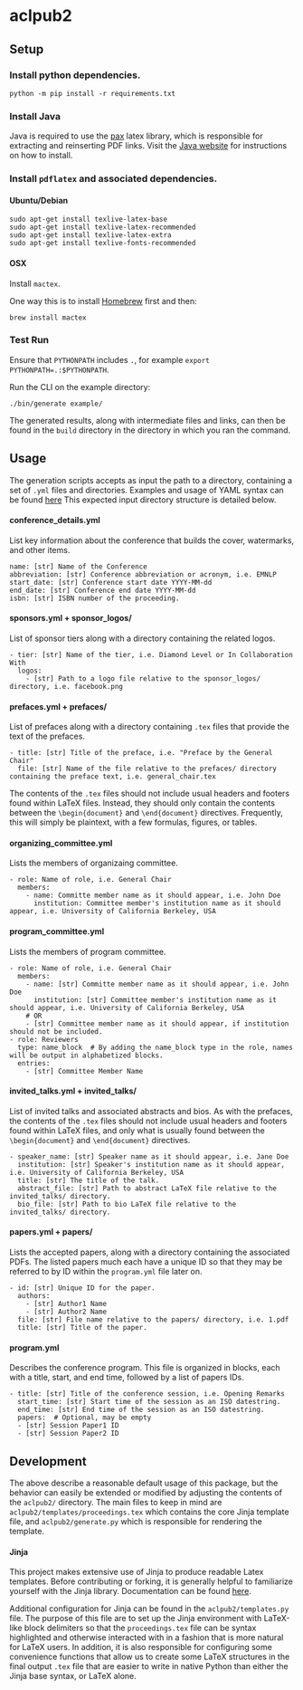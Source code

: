 # aclpub2

## Setup
### Install python dependencies.
```
python -m pip install -r requirements.txt
```

### Install Java
Java is required to use the [pax](https://ctan.org/pkg/pax?lang=en) latex library,
which is responsible for extracting and reinserting PDF links.
Visit the [Java website](https://www.java.com/) for instructions on how to install.

### Install `pdflatex` and associated dependencies.
#### Ubuntu/Debian
```
sudo apt-get install texlive-latex-base
sudo apt-get install texlive-latex-recommended
sudo apt-get install texlive-latex-extra
sudo apt-get install texlive-fonts-recommended
```

#### OSX
Install `mactex`.

One way this is to install [Homebrew](https://brew.sh) first and then:
```
brew install mactex
```

### Test Run
Ensure that `PYTHONPATH` includes `.`, for example `export PYTHONPATH=.:$PYTHONPATH`.

Run the CLI on the example directory:
```
./bin/generate example/
```
The generated results, along with intermediate files and links, can then be found in
the `build` directory in the directory in which you ran the command.


## Usage
The generation scripts accepts as input the path to a directory, containing a set of `.yml` files and directories.
Examples and usage of YAML syntax can be found [here](https://www.w3schools.io/file/yaml-arrays/)
This expected input directory structure is detailed below.


#### conference_details.yml
List key information about the conference that builds the cover, watermarks, and other items.
```
name: [str] Name of the Conference
abbreviation: [str] Conference abbreviation or acronym, i.e. EMNLP
start_date: [str] Conference start date YYYY-MM-dd
end_date: [str] Conference end date YYYY-MM-dd
isbn: [str] ISBN number of the proceeding.
```
#### sponsors.yml + sponsor_logos/
List of sponsor tiers along with a directory containing the related logos.
```
- tier: [str] Name of the tier, i.e. Diamond Level or In Collaboration With
  logos:
    - [str] Path to a logo file relative to the sponsor_logos/ directory, i.e. facebook.png
```

#### prefaces.yml + prefaces/
List of prefaces along with a directory containing `.tex` files that provide the text of the prefaces.
```
- title: [str] Title of the preface, i.e. "Preface by the General Chair"
  file: [str] Name of the file relative to the prefaces/ directory containing the preface text, i.e. general_chair.tex
```
The contents of the `.tex` files should not include usual headers and footers found within LaTeX files.
Instead, they should only contain the contents between the `\begin{document}` and `\end{document}` directives.
Frequently, this will simply be plaintext, with a few formulas, figures, or tables.

#### organizing_committee.yml
Lists the members of organizaing committee.
```
- role: Name of role, i.e. General Chair
  members:
    - name: Committe member name as it should appear, i.e. John Doe
      institution: Committee member's institution name as it should appear, i.e. University of California Berkeley, USA
```

#### program_committee.yml
Lists the members of program committee.

```
- role: Name of role, i.e. General Chair
  members:
    - name: [str] Committe member name as it should appear, i.e. John Doe
      institution: [str] Committee member's institution name as it should appear, i.e. University of California Berkeley, USA
    # OR
    - [str] Committee member name as it should appear, if institution should not be included.
- role: Reviewers
  type: name_block  # By adding the name_block type in the role, names will be output in alphabetized blocks.
  entries:
    - [str] Committee Member Name
```

#### invited_talks.yml + invited_talks/
List of invited talks and associated abstracts and bios.
As with the prefaces, the contents of the `.tex` files should not include usual headers and footers found within LaTeX files,
and only what is usually found between the `\begin{document}` and `\end{document}` directives.
```
- speaker_name: [str] Speaker name as it should appear, i.e. Jane Doe
  institution: [str] Speaker's institution name as it should appear, i.e. University of California Berkeley, USA
  title: [str] The title of the talk.
  abstract_file: [str] Path to abstract LaTeX file relative to the invited_talks/ directory.
  bio_file: [str] Path to bio LaTeX file relative to the invited_talks/ directory.
```

#### papers.yml + papers/
Lists the accepted papers, along with a directory containing the associated PDFs.
The listed papers much each have a unique ID so that they may be referred to by ID within the `program.yml` file later on.
```
- id: [str] Unique ID for the paper.
  authors:
    - [str] Author1 Name
    - [str] Author2 Name
  file: [str] File name relative to the papers/ directory, i.e. 1.pdf
  title: [str] Title of the paper.
```

#### program.yml
Describes the conference program.
This file is organized in blocks, each with a title, start, and end time, followed by a list of papers IDs.
```
- title: [str] Title of the conference session, i.e. Opening Remarks
  start_time: [str] Start time of the session as an ISO datestring.
  end_time: [str] End time of the session as an ISO datestring.
  papers:  # Optional, may be empty
  - [str] Session Paper1 ID
  - [str] Session Paper2 ID
```

## Development
The above describe a reasonable default usage of this package, but the behavior can easily be extended or modified by adjusting the contents of the `aclpub2/` directory.
The main files to keep in mind are `aclpub2/templates/proceedings.tex` which contains the core Jinja template file, and `aclpub2/generate.py` which is responsible for rendering the template.

#### Jinja
This project makes extensive use of Jinja to produce readable Latex templates.
Before contributing or forking, it is generally helpful to familiarize yourself with
the Jinja library. Documentation can be found [here](https://jinja.palletsprojects.com/en/2.11.x/templates/https://jinja.palletsprojects.com/en/2.11.x/templates/).

Additional configuration for Jinja can be found in the `aclpub2/templates.py` file.
The purpose of this file are to set up the Jinja environment with LaTeX-like block delimiters so that the `proceedings.tex` file can be syntax highlighted and otherwise interacted with in a fashion that is more natural for LaTeX users.
In addition, it is also responsible for configuring some convenience functions that allow us to create some LaTeX structures in the final output `.tex` file that are easier to write in native Python than either the Jinja base syntax, or LaTeX alone.

